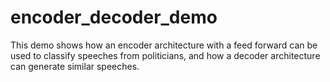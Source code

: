 # encoder_decoder_demo
This demo shows how an encoder architecture with a feed forward can be used to classify speeches from politicians, and how a decoder architecture can generate similar speeches.
